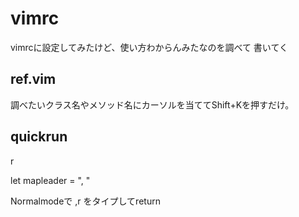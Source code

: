 # vimrc

vimrcに設定してみたけど、使い方わからんみたなのを調べて
書いてく

## ref.vim

調べたいクラス名やメソッド名にカーソルを当ててShift+Kを押すだけ。

## quickrun

<leader>r

let mapleader = ", "

Normalmodeで ,r をタイプしてreturn

